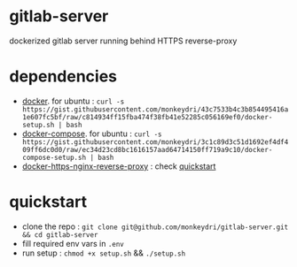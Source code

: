 # gitlab-server

dockerized gitlab server running behind HTTPS reverse-proxy

# dependencies

- [docker](https://github.com/docker/docker-ce). for ubuntu : `curl -s https://gist.githubusercontent.com/monkeydri/43c7533b4c3b854495416a1e607fc5bf/raw/c814934ff15fba474f38fb41e52285c056169ef0/docker-setup.sh | bash`
- [docker-compose](https://github.com/docker/compose). for ubuntu : `curl -s https://gist.githubusercontent.com/monkeydri/3c1c89d3c51d1692ef4df409ff6dc0d0/raw/ec34d23cd8bc1616157aad64714150ff719a9c10/docker-compose-setup.sh | bash`
- [docker-https-nginx-reverse-proxy](https://github.com:monkeydri/docker-https-nginx-reverse-proxy/README.md#quickstart) : check [quickstart](https://github.com/monkeydri/docker-https-nginx-reverse-proxy#quickstart)

# quickstart

- clone the repo : `git clone git@github.com/monkeydri/gitlab-server.git && cd gitlab-server`
- fill required env vars in `.env`
- run setup : `chmod +x setup.sh` && `./setup.sh`